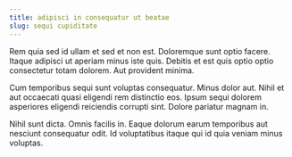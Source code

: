 ```yaml
---
title: adipisci in consequatur ut beatae
slug: sequi cupiditate
---
```


Rem quia sed id ullam et sed et non est. Doloremque sunt optio facere. Itaque adipisci ut aperiam minus iste quis. Debitis et est quis optio optio consectetur totam dolorem. Aut provident minima.

Cum temporibus sequi sunt voluptas consequatur. Minus dolor aut. Nihil et aut occaecati quasi eligendi rem distinctio eos. Ipsum sequi dolorem asperiores eligendi reiciendis corrupti sint. Dolore pariatur magnam in.

Nihil sunt dicta. Omnis facilis in. Eaque dolorum earum temporibus aut nesciunt consequatur odit. Id voluptatibus itaque qui id quia veniam minus voluptas.

